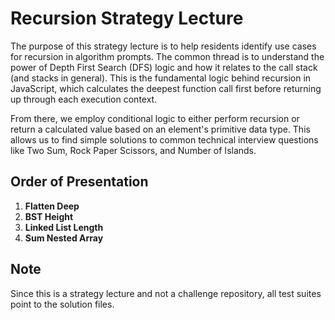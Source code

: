 # Recursion Strategy Lecture

The purpose of this strategy lecture is to help residents identify use cases for recursion in algorithm prompts. The common thread is to understand the power of Depth First Search (DFS) logic and how it relates to the call stack (and stacks in general). This is the fundamental logic behind recursion in JavaScript, which calculates the deepest function call first before returning up through each execution context.

From there, we employ conditional logic to either perform recursion or return a calculated value based on an element's primitive data type. This allows us to find simple solutions to common technical interview questions like Two Sum, Rock Paper Scissors, and Number of Islands.

## Order of Presentation

1. **Flatten Deep**
2. **BST Height**
3. **Linked List Length**
4. **Sum Nested Array**

## Note

Since this is a strategy lecture and not a challenge repository, all test suites point to the solution files.
